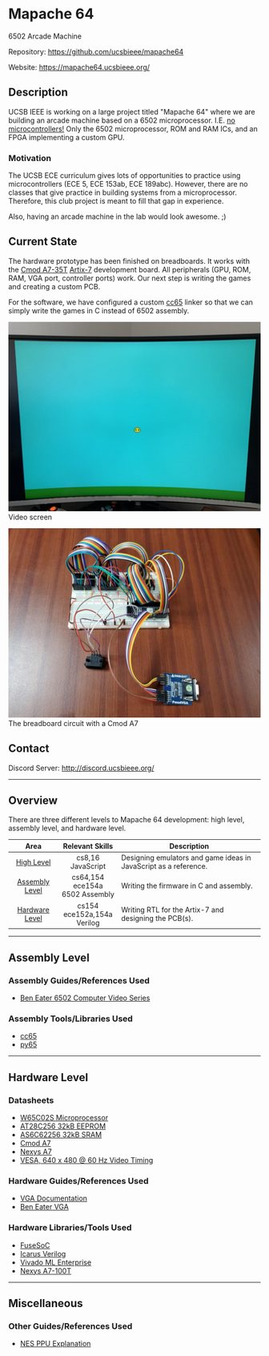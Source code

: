 
<!-- README.md -->

# Mapache 64

6502 Arcade Machine

Repository: <https://github.com/ucsbieee/mapache64>

Website: <https://mapache64.ucsbieee.org/>

## Description

UCSB IEEE is working on a large project titled "Mapache 64" where we are building an arcade machine based on a 6502 microprocessor. I.E. <ins>no microcontrollers!</ins> Only the 6502 microprocessor, ROM and RAM ICs, and an FPGA implementing a custom GPU.

### Motivation

The UCSB ECE curriculum gives lots of opportunities to practice using microcontrollers (ECE 5, ECE 153ab, ECE 189abc). However, there are no classes that give practice in building systems from a microprocessor. Therefore, this club project is meant to fill that gap in experience.

Also, having an arcade machine in the lab would look awesome. ;)

## Current State

The hardware prototype has been finished on breadboards. It works with the [Cmod A7-35T](https://digilent.com/reference/programmable-logic/cmod-a7/start) [Artix-7](https://www.xilinx.com/products/silicon-devices/fpga/artix-7.html) development board. All peripherals (GPU, ROM, RAM, VGA port, controller ports) work. Our next step is writing the games and creating a custom PCB.

For the software, we have configured a custom [cc65](https://cc65.github.io/) linker so that we can simply write the games in C instead of 6502 assembly.

![Picture](docs/_media/physical/picture.jpg)
Video screen

![CMOD](docs/_media/physical/cmod.jpg)
The breadboard circuit with a Cmod A7

## Contact

Discord Server: <http://discord.ucsbieee.org/>

---

## Overview

<!-- README/tables/areas.tgn -->
There are three different levels to Mapache 64 development: high level, assembly level, and hardware level.

|                Area               |              Relevant Skills              | Description                                                      |
|:---------------------------------:|:-----------------------------------------:|------------------------------------------------------------------|
|     [High Level](#high-level)     |            cs8,16<br>JavaScript           | Designing emulators and game ideas in JavaScript as a reference. |
| [Assembly Level](#assembly-level) | cs64,154<br>ece154a<br>6502&nbsp;Assembly | Writing the firmware in C and assembly.                          |
| [Hardware Level](#hardware-level) |      cs154<br>ece152a,154a<br>Verilog     | Writing RTL for the Artix-7 and designing the PCB(s).            |

---

## Assembly Level

### Assembly Guides/References Used

* [Ben Eater 6502 Computer Video Series](https://www.youtube.com/watch?v=LnzuMJLZRdU&list=PLowKtXNTBypFbtuVMUVXNR0z1mu7dp7eH)

### Assembly Tools/Libraries Used

* [cc65](https://cc65.github.io/)
* [py65](https://github.com/mnaberez/py65)

---

## Hardware Level

### Datasheets

* [W65C02S Microprocessor](https://westerndesigncenter.com/wdc/documentation/w65c02s.pdf)
* [AT28C256 32kB EEPROM](http://ww1.microchip.com/downloads/en/DeviceDoc/doc0006.pdf)
* [AS6C62256 32kB SRAM](https://www.alliancememory.com/wp-content/uploads/pdf/AS6C62256.pdf)
* [Cmod A7](https://digilent.com/reference/programmable-logic/cmod-a7/reference-manual)
* [Nexys A7](https://digilent.com/reference/programmable-logic/nexys-a7/reference-manual)
* [VESA, 640 x 480 @ 60 Hz Video Timing](http://www.tinyvga.com/vga-timing/640x480@60Hz)

### Hardware Guides/References Used

* [VGA Documentation](http://www.tinyvga.com/)
* [Ben Eater VGA](https://youtu.be/uqY3FMuMuRo)

### Hardware Libraries/Tools Used

* [FuseSoC](https://github.com/olofk/fusesoc)
* [Icarus Verilog](http://iverilog.icarus.com/)
* [Vivado ML Enterprise](https://www.xilinx.com/products/design-tools/vivado.html)
* [Nexys A7-100T](https://store.digilentinc.com/nexys-a7-fpga-trainer-board-recommended-for-ece-curriculum/)

---

## Miscellaneous

### Other Guides/References Used

* [NES PPU Explanation](https://www.youtube.com/watch?v=-THeUXqR3zY&list=PLrOv9FMX8xJHqMvSGB_9G9nZZ_4IgteYf&index=5)
